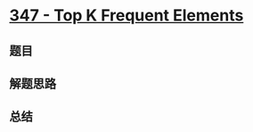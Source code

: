 # [347 - Top K Frequent Elements](https://leetcode.com/problems/top-k-frequent-elements/)

## 题目


## 解题思路


## 总结


